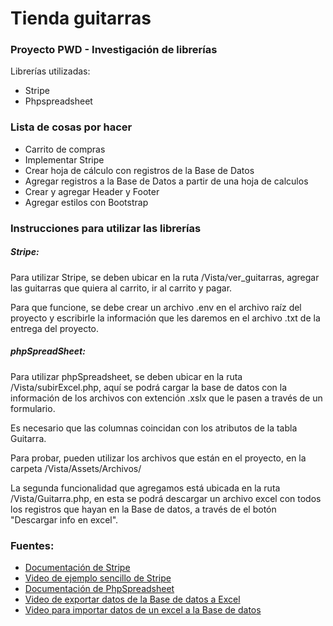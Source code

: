 <h1>Tienda guitarras</h1>

<h3>Proyecto PWD - Investigación de librerías</h3>

<div>Librerías utilizadas:</div>

<ul>
<li>Stripe</li>
<li>Phpspreadsheet</li>
</ul>

<h3>Lista de cosas por hacer</h3>

<ul>
<li>Carrito de compras</li>
<li>Implementar Stripe</li>
<li>Crear hoja de cálculo con registros de la Base de Datos</li>
<li>Agregar registros a la Base de Datos a partir de una hoja de calculos</li>
<li>Crear y agregar Header y Footer</li>
<li>Agregar estilos con Bootstrap</li>
</ul>

<h3>Instrucciones para utilizar las librerías</h3>
<h5>Stripe:</h5>
<p>Para utilizar Stripe, se deben ubicar en la ruta /Vista/ver_guitarras, agregar las guitarras que quiera al carrito, ir al carrito y pagar.</p>
<p>Para que funcione, se debe crear un archivo .env en el archivo raíz del proyecto y escribirle la información que les daremos en el archivo .txt de la entrega del proyecto.</p>
<h5>phpSpreadSheet:</h5>
<p>Para utilizar phpSpreadsheet, se deben ubicar en la ruta /Vista/subirExcel.php, aquí se podrá cargar la base de datos con la información de los archivos con extención .xslx que le pasen a través de un formulario.</p>
<p>Es necesario que las columnas coincidan con los atributos de la tabla Guitarra.</p>
<p>Para probar, pueden utilizar los archivos que están en el proyecto, en la carpeta /Vista/Assets/Archivos/</p>
<p>La segunda funcionalidad que agregamos está ubicada en la ruta /Vista/Guitarra.php, en esta se podrá descargar un archivo excel con todos los registros que hayan en la Base de datos, a través de el botón "Descargar info en excel".</p>
<h3>Fuentes: </h3>

<ul>
<li><a href="https://docs.stripe.com/">Documentación de Stripe</a></li>
<li><a href="https://www.youtube.com/watch?v=1KxD8J8CAFg&t=1s">Video de ejemplo sencillo de Stripe</a></li>
<li><a href="https://phpspreadsheet.readthedocs.io/en/latest/">Documentación de PhpSpreadsheet</a></li>
<li><a href="https://www.youtube.com/watch?v=bpaF6j91f00&t=97s">Video de exportar datos de la Base de datos a Excel</a></li>
<li><a href="https://www.youtube.com/watch?v=LAHkGTwnA9g&t=609s">Video para importar datos de un excel a la Base de datos</a></li>
</ul>
